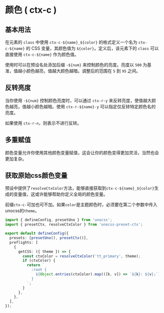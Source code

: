 # 颜色 ( ctx-c )

## 基本用法

在元素的 `class` 中使用 `ctx-c-${name}_${color}` 的格式定义一个名为 `ctx-c-${name}` 的 CSS 变量，其颜色值为 `${color}`。定义后，该元素下的 `class` 可以直接使用 `ctx-c-${name}` 作为颜色值。

使用时可以在预设名处添加后缀 `-${num}` 来控制颜色的亮度。亮度以 `500` 为基准，值越小颜色越亮，值越大颜色越暗。调整后的范围在 `5` 到 `95` 之间。

<demo vue="context-color/base.vue"/>

## 反转亮度

当你使用 `-${num}` 控制颜色亮度时，可以通过 `ctx-r-y` 来反转亮度，使值越大颜色越亮，值越小颜色越暗。使用 `ctx-r-${name}-y` 可以指定仅反转特定颜色名的亮度。

如果使用 `ctx-r-n`，则表示不进行反转。

<demo vue="context-color/reverse.vue"/>

## 多重赋值

颜色变量允许你使用其他颜色变量赋值，这会让你的颜色变得更加灵活，当然也会更加复杂。

<demo vue="context-color/assign.vue"/>

## 获取原始css颜色变量

预设中提供了`resolveCtxColor`方法，能够直接获取到`ctx-c-${name}_${color}`生成的变量值，这或许能够帮助你定义全局的颜色变量。

前缀`ctx-c-`可加也可不加。如果`color`是主题颜色时，必须要在第二个参数中传入unocss的`theme`。

```ts
import { defineConfig, presetUno } from 'unocss';
import { presetCtx, resolveCtxColor } from 'unocss-preset-ctx';

export default defineConfig({
  presets: [presetUno(), presetCtx()],
  preflights: [
    {
      getCSS: ({ theme }) => {
        const ctxColor = resolveCtxColor('tt_primary', theme);
        if (ctxColor) {
          return `
            :root {
              ${Object.entries(ctxColor).map(([k, v]) => `${k}: ${v};`).join('\n')}
            }
          `;
        }
      },
    },
  ],
});
```
